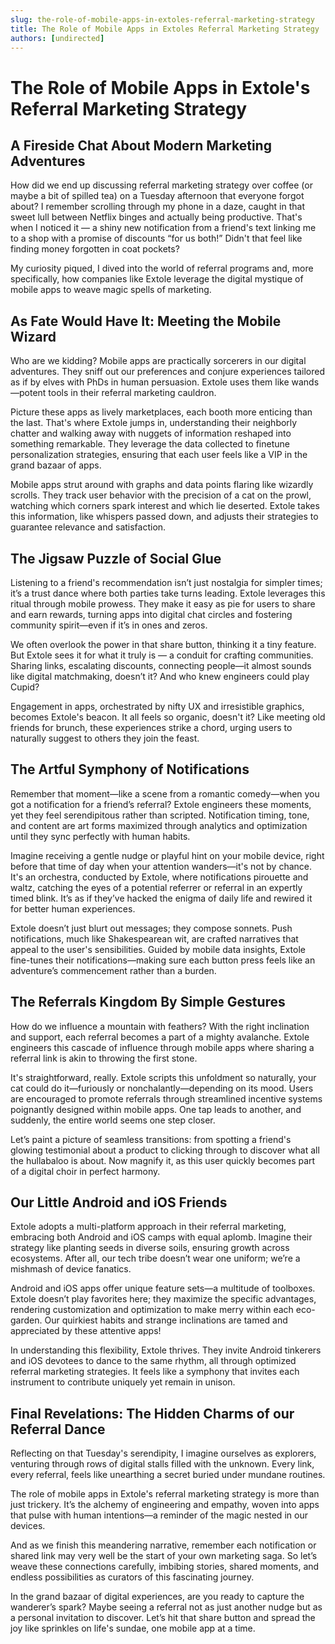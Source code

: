 ```yaml
---
slug: the-role-of-mobile-apps-in-extoles-referral-marketing-strategy
title: The Role of Mobile Apps in Extoles Referral Marketing Strategy
authors: [undirected]
---
```



# The Role of Mobile Apps in Extole's Referral Marketing Strategy

## A Fireside Chat About Modern Marketing Adventures 

How did we end up discussing referral marketing strategy over coffee (or maybe a bit of spilled tea) on a Tuesday afternoon that everyone forgot about? I remember scrolling through my phone in a daze, caught in that sweet lull between Netflix binges and actually being productive. That's when I noticed it — a shiny new notification from a friend's text linking me to a shop with a promise of discounts “for us both!” Didn't that feel like finding money forgotten in coat pockets? 

My curiosity piqued, I dived into the world of referral programs and, more specifically, how companies like Extole leverage the digital mystique of mobile apps to weave magic spells of marketing.

## As Fate Would Have It: Meeting the Mobile Wizard

Who are we kidding? Mobile apps are practically sorcerers in our digital adventures. They sniff out our preferences and conjure experiences tailored as if by elves with PhDs in human persuasion. Extole uses them like wands—potent tools in their referral marketing cauldron. 

Picture these apps as lively marketplaces, each booth more enticing than the last. That's where Extole jumps in, understanding their neighborly chatter and walking away with nuggets of information reshaped into something remarkable. They leverage the data collected to finetune personalization strategies, ensuring that each user feels like a VIP in the grand bazaar of apps.

Mobile apps strut around with graphs and data points flaring like wizardly scrolls. They track user behavior with the precision of a cat on the prowl, watching which corners spark interest and which lie deserted. Extole takes this information, like whispers passed down, and adjusts their strategies to guarantee relevance and satisfaction.

## The Jigsaw Puzzle of Social Glue

Listening to a friend's recommendation isn’t just nostalgia for simpler times; it’s a trust dance where both parties take turns leading. Extole leverages this ritual through mobile prowess. They make it easy as pie for users to share and earn rewards, turning apps into digital chat circles and fostering community spirit—even if it’s in ones and zeros. 

We often overlook the power in that share button, thinking it a tiny feature. But Extole sees it for what it truly is — a conduit for crafting communities. Sharing links, escalating discounts, connecting people—it almost sounds like digital matchmaking, doesn’t it? And who knew engineers could play Cupid?

Engagement in apps, orchestrated by nifty UX and irresistible graphics, becomes Extole's beacon. It all feels so organic, doesn't it? Like meeting old friends for brunch, these experiences strike a chord, urging users to naturally suggest to others they join the feast.

## The Artful Symphony of Notifications

Remember that moment—like a scene from a romantic comedy—when you got a notification for a friend’s referral? Extole engineers these moments, yet they feel serendipitous rather than scripted. Notification timing, tone, and content are art forms maximized through analytics and optimization until they sync perfectly with human habits.

Imagine receiving a gentle nudge or playful hint on your mobile device, right before that time of day when your attention wanders—it's not by chance. It's an orchestra, conducted by Extole, where notifications pirouette and waltz, catching the eyes of a potential referrer or referral in an expertly timed blink. It’s as if they’ve hacked the enigma of daily life and rewired it for better human experiences.

Extole doesn’t just blurt out messages; they compose sonnets. Push notifications, much like Shakespearean wit, are crafted narratives that appeal to the user's sensibilities. Guided by mobile data insights, Extole fine-tunes their notifications—making sure each button press feels like an adventure’s commencement rather than a burden.

## The Referrals Kingdom By Simple Gestures

How do we influence a mountain with feathers? With the right inclination and support, each referral becomes a part of a mighty avalanche. Extole engineers this cascade of influence through mobile apps where sharing a referral link is akin to throwing the first stone.

It's straightforward, really. Extole scripts this unfoldment so naturally, your cat could do it—furiously or nonchalantly—depending on its mood. Users are encouraged to promote referrals through streamlined incentive systems poignantly designed within mobile apps. One tap leads to another, and suddenly, the entire world seems one step closer.

Let’s paint a picture of seamless transitions: from spotting a friend's glowing testimonial about a product to clicking through to discover what all the hullabaloo is about. Now magnify it, as this user quickly becomes part of a digital choir in perfect harmony.

## Our Little Android and iOS Friends

Extole adopts a multi-platform approach in their referral marketing, embracing both Android and iOS camps with equal aplomb. Imagine their strategy like planting seeds in diverse soils, ensuring growth across ecosystems. After all, our tech tribe doesn’t wear one uniform; we’re a mishmash of device fanatics.

Android and iOS apps offer unique feature sets—a multitude of toolboxes. Extole doesn’t play favorites here; they maximize the specific advantages, rendering customization and optimization to make merry within each eco-garden. Our quirkiest habits and strange inclinations are tamed and appreciated by these attentive apps!

In understanding this flexibility, Extole thrives. They invite Android tinkerers and iOS devotees to dance to the same rhythm, all through optimized referral marketing strategies. It feels like a symphony that invites each instrument to contribute uniquely yet remain in unison.

## Final Revelations: The Hidden Charms of our Referral Dance

Reflecting on that Tuesday's serendipity, I imagine ourselves as explorers, venturing through rows of digital stalls filled with the unknown. Every link, every referral, feels like unearthing a secret buried under mundane routines. 

The role of mobile apps in Extole's referral marketing strategy is more than just trickery. It’s the alchemy of engineering and empathy, woven into apps that pulse with human intentions—a reminder of the magic nested in our devices.

And as we finish this meandering narrative, remember each notification or shared link may very well be the start of your own marketing saga. So let’s weave these connections carefully, imbibing stories, shared moments, and endless possibilities as curators of this fascinating journey. 

In the grand bazaar of digital experiences, are you ready to capture the wanderer’s spark? Maybe seeing a referral not as just another nudge but as a personal invitation to discover. Let’s hit that share button and spread the joy like sprinkles on life's sundae, one mobile app at a time.